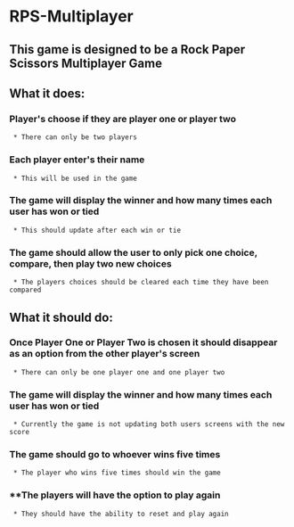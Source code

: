 # RPS-Multiplayer

## **This game is designed to be a Rock Paper Scissors Multiplayer Game**


## **What it does:**
### **Player's choose if they are player one or player two**
     * There can only be two players
### **Each player enter's their name**
     * This will be used in the game
### **The game will display the winner and how many times each user has won or tied**
     * This should update after each win or tie
### **The game should allow the user to only pick one choice, compare, then play two new choices**
     * The players choices should be cleared each time they have been compared
     
## **What it should do:**
### **Once Player One or Player Two is chosen it should disappear as an option from the other player's screen**
     * There can only be one player one and one player two
### **The game will display the winner and how many times each user has won or tied**
     * Currently the game is not updating both users screens with the new score
### **The game should go to whoever wins five times**
     * The player who wins five times should win the game
### **The players will have the option to play again
     * They should have the ability to reset and play again
